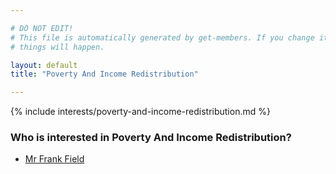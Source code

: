 ```yaml
---

# DO NOT EDIT!
# This file is automatically generated by get-members. If you change it, bad
# things will happen.

layout: default
title: "Poverty And Income Redistribution"

---
```


{% include interests/poverty-and-income-redistribution.md %}

### Who is interested in Poverty And Income Redistribution?


* [Mr Frank Field](/members/mr-frank-field.html)
